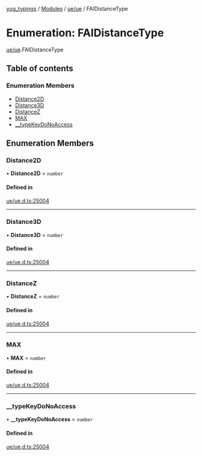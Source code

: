 [yug_typings](../README.md) / [Modules](../modules.md) / [ue/ue](../modules/ue_ue.md) / FAIDistanceType

# Enumeration: FAIDistanceType

[ue/ue](../modules/ue_ue.md).FAIDistanceType

## Table of contents

### Enumeration Members

- [Distance2D](ue_ue.FAIDistanceType.md#distance2d)
- [Distance3D](ue_ue.FAIDistanceType.md#distance3d)
- [DistanceZ](ue_ue.FAIDistanceType.md#distancez)
- [MAX](ue_ue.FAIDistanceType.md#max)
- [\_\_typeKeyDoNoAccess](ue_ue.FAIDistanceType.md#__typekeydonoaccess)

## Enumeration Members

### Distance2D

• **Distance2D** = `number`

#### Defined in

[ue/ue.d.ts:25004](https://github.com/YugMetaverse/yug_typings/blob/25cad34/ue/ue.d.ts#L25004)

___

### Distance3D

• **Distance3D** = `number`

#### Defined in

[ue/ue.d.ts:25004](https://github.com/YugMetaverse/yug_typings/blob/25cad34/ue/ue.d.ts#L25004)

___

### DistanceZ

• **DistanceZ** = `number`

#### Defined in

[ue/ue.d.ts:25004](https://github.com/YugMetaverse/yug_typings/blob/25cad34/ue/ue.d.ts#L25004)

___

### MAX

• **MAX** = `number`

#### Defined in

[ue/ue.d.ts:25004](https://github.com/YugMetaverse/yug_typings/blob/25cad34/ue/ue.d.ts#L25004)

___

### \_\_typeKeyDoNoAccess

• **\_\_typeKeyDoNoAccess** = `number`

#### Defined in

[ue/ue.d.ts:25004](https://github.com/YugMetaverse/yug_typings/blob/25cad34/ue/ue.d.ts#L25004)
